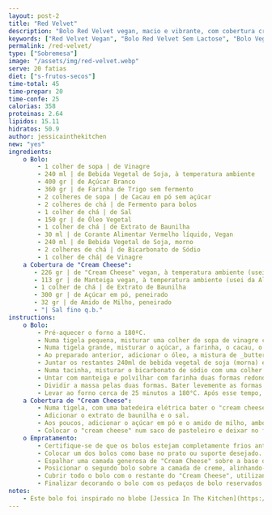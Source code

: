 ```yaml
---
layout: post-2
title: "Red Velvet"
description: "Bolo Red Velvet vegan, macio e vibrante, com cobertura cremosa de cream cheese"
keywords: ["Red Velvet Vegan", "Bolo Red Velvet Sem Lactose", "Bolo Vegan Fácil", "Receita de Red Velvet Vegan", "Bolo Vermelho Vegan", "Bolo com Cream Cheese Vegan", "Sobremesa Vegan Festiva", "Sobremesa Vegan para Festas", "Receitas Veganas Doces", "Bolo Sem Produtos de Origem Animal", "Red Velvet com Cobertura Vegan"]
permalink: /red-velvet/
type: ["Sobremesa"]
image: "/assets/img/red-velvet.webp"
serve: 20 fatias
diet: ["s-frutos-secos"]
time-total: 45
time-prepar: 20
time-confe: 25
calorias: 358
proteinas: 2.64
lipidos: 15.11
hidratos: 50.9
author: jessicainthekitchen
new: "yes"
ingredients:
    o Bolo:
        - 1 colher de sopa | de Vinagre
        - 240 ml | de Bebida Vegetal de Soja, à temperatura ambiente
        - 400 gr | de Açúcar Branco 
        - 360 gr | de Farinha de Trigo sem fermento
        - 2 colheres de sopa | de Cacau em pó sem açúcar 
        - 2 colheres de chá | de Fermento para bolos 
        - 1 colher de chá | de Sal
        - 150 gr | de Óleo Vegetal
        - 1 colher de chá | de Extrato de Baunilha
        - 30 ml | de Corante Alimentar Vermelho líquido, Vegan
        - 240 ml | de Bebida Vegetal de Soja, morno
        - 2 colheres de chá | de Bicarbonato de Sódio
        - 1 colher de chá| de Vinagre
    a Cobertura de "Cream Cheese":
       - 226 gr | de "Cream Cheese" vegan, à temperatura ambiente (usei da Violife)
       - 113 gr | de Manteiga vegan, à temperatura ambiente (usei da Alpro)
       - 1 colher de chá | de Extrato de Baunilha
       - 300 gr | de Açúcar em pó, peneirado
       - 32 gr | de Amido de Milho, peneirado
       - "| Sal fino q.b."
instructions:
    o Bolo:
        - Pré-aquecer o forno a 180ºC.
        - Numa tigela pequena, misturar uma colher de sopa de vinagre com 240ml de bebiga vegeta de soja (à temperatura ambiente), de forma a criar um _buttermilk_. Reservar por alguns minutos.
        - Numa tigela grande, misturar o açúcar, a farinha, o cacau, o fermento e o sal. Mexer bem com uma vara de arames para que não se criem grumos.
        - Ao preparado anterior, adicionar o óleo, a mistura de _buttermilk_, o extrato de baunilha e o corante vermelho. Misturar tudo muito bem.
        - Juntar os restantes 240ml de bebida vegetal de soja (morna) e misturar novamente até tudo ficar bem envolvido.
        - Numa tacinha, misturar o bicarbonato de sódio com uma colher de chá de vinagre. De seguida, adicionar esta mistura à massa do bolo e mexer para incorporar bem.    
        - Untar com manteiga e polvilhar com farinha duas formas redondas de 24cm.
        - Dividir a massa pelas duas formas. Bater levemente as formas na bancada para remover bolhas de ar.
        - Levar ao forno cerca de 25 minutos a 180°C. Após esse tempo, retirar as formas e deixar os bolos arrefecer bem.
    a Cobertura de "Cream Cheese":
        - Numa tigela, com uma batedeira elétrica bater o "cream cheese" e a manteiga por cerca de 2 minutos até que fiquem bem incorporados.
        - Adicionar o extrato de baunilha e o sal.
        - Aos poucos, adicionar o açúcar em pó e o amido de milho, ambos peneirados.
        - Colocar o "cream cheese" num saco de pasteleiro e deixar no frigorífico por, pelo menos, 4 horas antes de usar.
    o Empratamento:
        - Certifique-se de que os bolos estejam completamente frios antes de iniciar a montagem.
        - Colocar um dos bolos como base no prato ou suporte desejado. Opcionalmente, utilize uma faca de serra para aparar uma fina camada da parte superior do bolo, nivelando-o. Reservar os pedaços removidos para a decoração.
        - Espalhar uma camada generosa de "Cream Cheese" sobre a base do bolo.
        - Posicionar o segundo bolo sobre a camada de creme, alinhando-o cuidadosamente.
        - Cubrir todo o bolo com o restante do "Cream Cheese", utilizando uma espátula para obter um acabamento uniforme.
        - Finalizar decorando o bolo com os pedaços de bolo reservados ou outros enfeites de sua preferência.
notes:
    - Este bolo foi inspirado no blobe [Jessica In The Kitchen](https://jessicainthekitchen.com/)
---
```


